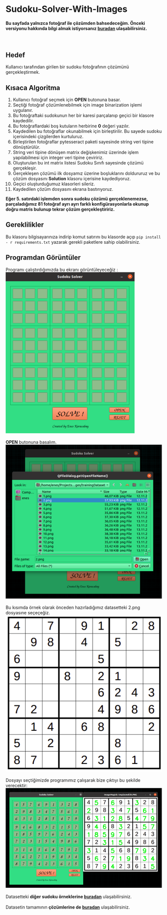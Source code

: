 # Sudoku-Solver-With-Images
#### Bu sayfada yalnızca fotoğraf ile çözümden bahsedeceğim. Önceki versiyonu hakkında bilgi almak istiyorsanız [buradan](https://github.com/deveneskaracabay/SudokuSolver) ulaşabilirsiniz.
<br/>

## Hedef
Kullanıcı tarafından girilen bir sudoku fotoğrafının çözümünü gerçekleştirmek.
<br/>

## Kısaca Algoritma

1. Kullanıcı fotoğraf seçmek için **OPEN** butonuna basar.
2. Seçtiği fotoğraf çözümlenebilmek için image binarization işlemi uygulanır.
3. Bu fotoğraftaki sudokunun her bir karesi parçalanıp geçici bir klasore kaydedilir.
4. Bu fotoğraflardaki boş kutuların herbirine **0** değeri yazılır.
5. Kaydedilen bu fotoğraflar okunabilmek için birleştirilir. Bu sayede sudoku içerisindeki çizgilerden kurtuluruz.
6. Birleştirilen fotoğraflar pytesseract paketi sayesinde string veri tipine dönüştürülür.
7. String veri tipine dönüşen matrix değişkenimiz üzerinde işlem yapılabilmesi için integer veri tipine çeviririz.
8. Oluşturulan bu int matrix listesi Sudoku Sınıfı sayesinde çözümü gerçekleşir. 
9. Gerçekleşen çözümü ilk dosyamız üzerine boşluklarını doldururuz ve bu çözüm dosyasını **Solution** klasoru içerisine kaydediyoruz.
10. Geçici oluşturduğumuz klasorleri sileriz.
11. Kaydedilen çözüm dosyasını ekrana bastırıyoruz.

**Eğer 5. satırdaki işlemden sonra sudoku çözümü gerçeklenemezse, parçaladığımız 81 fotoğraf ayrı ayrı farklı konfigürasyonlarla okunup doğru matris bulunup tekrar çözüm gerçekleştiririz.** 

## Gereklilikler

Bu klasoru bilgisayarınıza indirip komut satırını bu klasorde açıp
``pip install - r requirements.txt`` yazarak gerekli paketlere sahip olabilirsiniz.

## Programdan Görüntüler
Programı çalıştırdığımızda bu ekranı görüntüleyeceğiz :
<br/>
![img1](https://github.com/deveneskaracabay/Sudoku-Solver-With-Images/blob/master/Images/1.png)
<br/>
<br/>
**OPEN** butonuna basalım.
<br/>
![img2](https://github.com/deveneskaracabay/Sudoku-Solver-With-Images/blob/master/Images/2.png)
<br/>
<br/>
Bu kısımda örnek olarak önceden hazırladığımız datasetteki 2.png dosyasıne seçeçeğiz.
<br/>
![img2](https://github.com/deveneskaracabay/Sudoku-Solver-With-Images/blob/master/trainingDataset/2.png)
<br/>
<br/>
Dosyayı seçtiğimizde programımız çalışarak bize çıktıyı bu şekilde verecektir:
<br/>
![img3](https://github.com/deveneskaracabay/Sudoku-Solver-With-Images/blob/master/Images/3.png)
<br/>
<br/>
Datasetteki **diğer sudoku örneklerine [buradan](https://github.com/deveneskaracabay/Sudoku-Solver-With-Images/tree/master/trainingDataset)**
ulaşabilirsiniz.
<br/>
<br/>
Datasetin tamamının **çözümlerine de [buradan](https://github.com/deveneskaracabay/Sudoku-Solver-With-Images/tree/master/Solution)**
ulaşabilirsiniz.

















